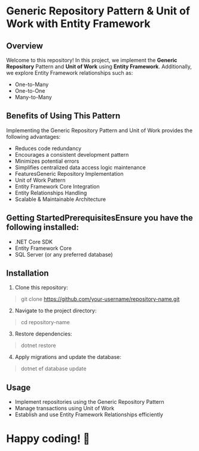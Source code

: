# Generic Repository Pattern & Unit of Work with Entity Framework
## Overview
Welcome to this repository! In this project, we implement the **Generic Repository** Pattern and **Unit of Work** using **Entity Framework**. Additionally, we explore Entity Framework relationships such as:
- One-to-Many
- One-to-One
- Many-to-Many
## Benefits of Using This Pattern
Implementing the Generic Repository Pattern and Unit of Work provides the following advantages:
- Reduces code redundancy
- Encourages a consistent development pattern
- Minimizes potential errors
- Simplifies centralized data access logic maintenance
- FeaturesGeneric Repository Implementation
- Unit of Work Pattern
- Entity Framework Core Integration
- Entity Relationships Handling
- Scalable & Maintainable Architecture
## Getting StartedPrerequisitesEnsure you have the following installed:
- .NET Core SDK
- Entity Framework Core
- SQL Server (or any preferred database)
## Installation
1. Clone this repository:
> git clone https://github.com/your-username/repository-name.git
2. Navigate to the project directory:
>cd repository-name
3. Restore dependencies:
> dotnet restore
4. Apply migrations and update the database:
> dotnet ef database update
## Usage
- Implement repositories using the Generic Repository Pattern
- Manage transactions using Unit of Work
- Establish and use Entity Framework Relationships efficiently

# Happy coding! 🚀

